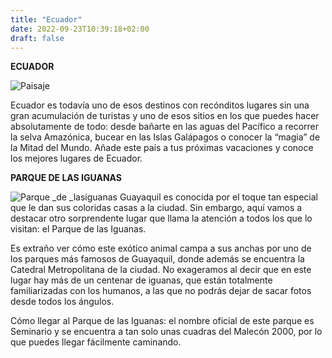 ```yaml
---
title: "Ecuador"
date: 2022-09-23T10:39:18+02:00
draft: false
---
```


**ECUADOR**



![Paisaje](https://denomades.s3.us-west-2.amazonaws.com/blog/wp-content/uploads/2020/03/12005532/112830_5e208aebf2df4-696x371.jpg)

Ecuador es todavía uno de esos destinos con recónditos lugares sin una gran acumulación de turistas y uno de esos sitios en los que puedes hacer absolutamente de todo: desde bañarte en las aguas del Pacífico a recorrer la selva Amazónica, bucear en las Islas Galápagos o conocer la “magia” de la Mitad del Mundo. Añade este país a tus próximas vacaciones y conoce los mejores lugares de Ecuador. 

**PARQUE DE LAS IGUANAS**

![Parque _de _lasiguanas](https://denomades.s3.us-west-2.amazonaws.com/blog/wp-content/uploads/2020/03/08000355/iguanas2.jpg)
Guayaquil es conocida por el toque tan especial que le dan sus coloridas casas a la ciudad. Sin embargo, aquí vamos a destacar otro sorprendente lugar que llama la atención a todos los que lo visitan: el Parque de las Iguanas.

Es extraño ver cómo este exótico animal campa a sus anchas por uno de los parques más famosos de Guayaquil, donde además se encuentra la Catedral Metropolitana de la ciudad. No exageramos al decir que en este lugar hay más de un centenar de iguanas, que están totalmente familiarizadas con los humanos, a las que no podrás dejar de sacar fotos desde todos los ángulos.

Cómo llegar al Parque de las Iguanas: el nombre oficial de este parque es Seminario y se encuentra a tan solo unas cuadras del Malecón 2000, por lo que puedes llegar fácilmente caminando.